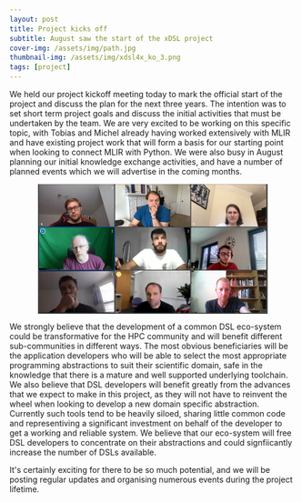 ```yaml
---
layout: post
title: Project kicks off
subtitle: August saw the start of the xDSL project
cover-img: /assets/img/path.jpg
thumbnail-img: /assets/img/xdsl4x_ko_3.png
tags: [project]
---
```


We held our project kickoff meeting today to mark the official start of the project and discuss the plan for the next three years. The intention was to set short term project goals and discuss the initial activities that must be undertaken by the team. We are very excited to be working on this specific topic, with Tobias and Michel already having worked extensively with MLIR and have existing project work that will form a basis for our starting point when looking to connect MLIR with Python. We were also busy in August planning our initial knowledge exchange activities, and have a number of planned events which we will advertise in the coming months.

<img src="../assets/img/xdsl4x_ko_3.png" style="display: block; margin-left: auto; margin-right: auto; width:80%">

We strongly believe that the development of a common DSL eco-system could be transformative for the HPC community and will benefit different sub-communities in different ways. The most obvious beneficiaries will be the application developers who will be able to select the most appropriate programming abstractions to suit their scientific domain, safe in the knowledge that there is a mature and well supported underlying toolchain. We also believe that DSL developers will benefit greatly from the advances that we expect to make in this project, as they will not have to reinvent the wheel when looking to develop a new domain specific abstraction. Currently such tools tend to be heavily siloed, sharing little common code and representiving a significant investment on behalf of the developer to get a working and reliable system. We believe that our eco-system will free DSL developers to concentrate on their abstractions and could signfiicantly increase the number of DSLs available.

It's certainly exciting for there to be so much potential, and we will be posting regular updates and organising numerous events during the project lifetime.
